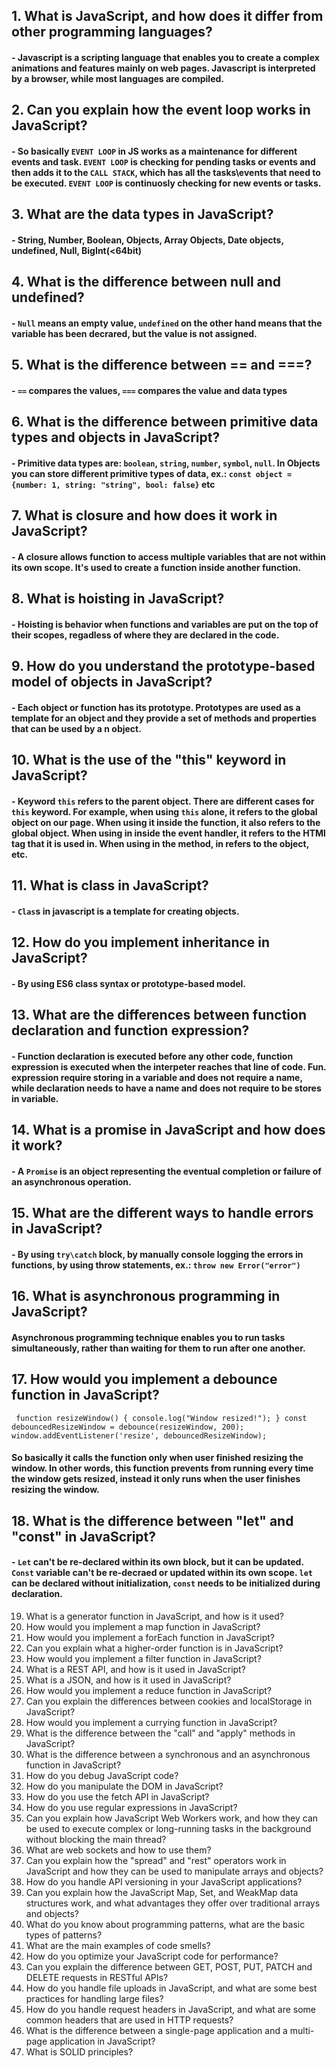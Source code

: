 ## 1. What is JavaScript, and how does it differ from other programming languages?
#### - Javascript is a scripting language that enables you to create a complex animations and features mainly on web pages. Javascript is interpreted by a browser, while most languages are compiled.
## 2. Can you explain how the event loop works in JavaScript?
#### - So basically `EVENT LOOP` in JS works as a maintenance for different events and task. `EVENT LOOP` is checking for pending tasks or events and then adds it to the `CALL STACK`, which has all the tasks\events that need to be executed. `EVENT LOOP` is continuosly checking for new events or tasks. 
## 3. What are the data types in JavaScript?
#### - String, Number, Boolean, Objects, Array Objects, Date objects, undefined, Null, BigInt(<64bit)
## 4. What is the difference between null and undefined?
#### - `Null` means an empty value, `undefined` on the other hand means that the variable has been decrared, but the value is not assigned.
## 5. What is the difference between == and ===?
#### - `==` compares the values, `===` compares the value and data types
## 6. What is the difference between primitive data types and objects in JavaScript?
#### - Primitive data types are: `boolean`, `string`, `number`, `symbol`, `null`. In Objects you can store different primitive types of data, ex.: `const object = {number: 1, string: "string", bool: false}` etc
## 7. What is closure and how does it work in JavaScript?
#### - A closure allows function to access multiple variables that are not within its own scope. It's used to create a function inside another function.
## 8. What is hoisting in JavaScript?
#### - Hoisting is behavior when functions and variables are put on the top of their scopes, regadless of where they are declared in the code.
## 9. How do you understand the prototype-based model of objects in JavaScript?
#### - Each object or function has its prototype. Prototypes are used as a template for an object and they provide a set of methods and properties that can be used by a n object.
## 10. What is the use of the "this" keyword in JavaScript?
#### - Keyword `this` refers to the parent object. There are different cases for `this` keyword. For example, when using `this` alone, it refers to the global object on our page. When using it inside the function, it also refers to the global object. When using in inside the event handler, it refers to the HTMl tag that it is used in. When using in the method, in refers to the object, etc.
## 11. What is class in JavaScript?
#### - `Clas`s in javascript is a template for creating objects.
## 12. How do you implement inheritance in JavaScript?
#### - By using ES6 class syntax or prototype-based model.
## 13. What are the differences between function declaration and function expression?
#### - Function declaration is executed before any other code, function expression is executed when the interpeter reaches that line of code. Fun. expression require storing in a variable and does not require a name, while declaration needs to have a name and does not require to be stores in variable.
## 14. What is a promise in JavaScript and how does it work?
#### - A `Promise` is an object representing the eventual completion or failure of an asynchronous operation.
## 15. What are the different ways to handle errors in JavaScript?
#### - By using `try\catch` block, by manually console logging the errors in functions, by using throw statements, ex.: `throw new Error("error")`
## 16. What is asynchronous programming in JavaScript?
#### Asynchronous programming technique enables you to run tasks simultaneously, rather than waiting for them to run after one another.
## 17. How would you implement a debounce function in JavaScript?
 `
function resizeWindow() {
  console.log("Window resized!");
}
const debouncedResizeWindow = debounce(resizeWindow, 200);
window.addEventListener('resize', debouncedResizeWindow);`
#### So basically it calls the function only when user finished resizing the window. In other words, this function prevents from running every time the window gets resized, instead it only runs when the user finishes resizing the window.
## 18. What is the difference between "let" and "const" in JavaScript?
#### - `Let` can't be re-declared within its own block, but it can be updated. `Const` variable can't be re-decraed or updated within its own scope. `let` can be declared without initialization, `const` needs to be initialized during declaration.
19. What is a generator function in JavaScript, and how is it used?
20. How would you implement a map function in JavaScript?
21. How would you implement a forEach function in JavaScript?
22. Can you explain what a higher-order function is in JavaScript?
23. How would you implement a filter function in JavaScript?
24. What is a REST API, and how is it used in JavaScript?
25. What is a JSON, and how is it used in JavaScript?
26. How would you implement a reduce function in JavaScript?
27. Can you explain the differences between cookies and localStorage in JavaScript?
28. How would you implement a currying function in JavaScript?
29. What is the difference between the "call" and "apply" methods in JavaScript?
30. What is the difference between a synchronous and an asynchronous function in JavaScript?
31. How do you debug JavaScript code?
32. How do you manipulate the DOM in JavaScript?
33. How do you use the fetch API in JavaScript?
34. How do you use regular expressions in JavaScript?
35. Can you explain how JavaScript Web Workers work, and how they can be used to execute complex or long-running tasks in the background without blocking the main thread?
36. What are web sockets and how to use them?
37. Can you explain how the "spread" and "rest" operators work in JavaScript and how they can be used to manipulate arrays and objects?
38. How do you handle API versioning in your JavaScript applications?
39. Can you explain how the JavaScript Map, Set, and WeakMap data structures work, and what advantages they offer over traditional arrays and objects?
40. What do you know about programming patterns, what are the basic types of patterns?
41. What are the main examples of code smells?
42. How do you optimize your JavaScript code for performance?
43. Can you explain the difference between GET, POST, PUT, PATCH and DELETE requests in RESTful APIs?
44. How do you handle file uploads in JavaScript, and what are some best practices for handling large files?
45. How do you handle request headers in JavaScript, and what are some common headers that are used in HTTP requests?
46. What is the difference between a single-page application and a multi-page application in JavaScript?
47. What is SOLID principles?

